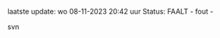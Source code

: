 laatste update: 
wo 08-11-2023 20:42   uur 
Status: FAALT - fout - 
<div class="service R">svn</div>